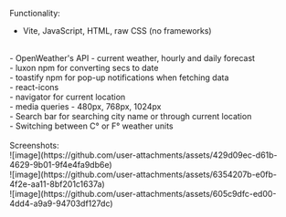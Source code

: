Functionality:
<br/>
- Vite, JavaScript, HTML, raw CSS (no frameworks)
<br/>
- OpenWeather's API - current weather, hourly and daily forecast
<br/>
- luxon npm for converting secs to date
<br/>
- toastify npm for pop-up notifications when fetching data
<br/>
- react-icons
<br/>
- navigator for current location
<br/>
- media queries - 480px, 768px, 1024px
<br/>
- Search bar for searching city name or through current location
<br/>
- Switching between C° or F°  weather units
<br/>
<br/>
Screenshots:
<br/>
![image](https://github.com/user-attachments/assets/429d09ec-d61b-4629-9b01-9f4e4fa9db6e)
<br/>
![image](https://github.com/user-attachments/assets/6354207b-e0fb-4f2e-aa11-8bf201c1637a)
<br/>
![image](https://github.com/user-attachments/assets/605c9dfc-ed00-4dd4-a9a9-94703df127dc)


 
 
